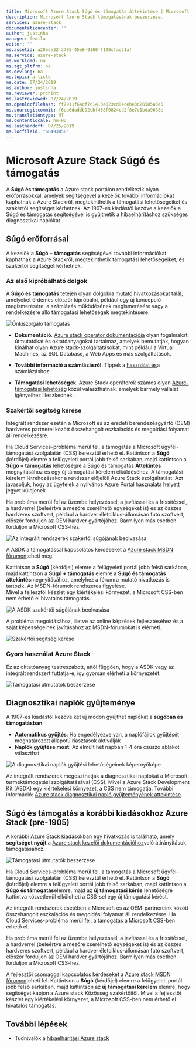 ```yaml
---
title: Microsoft Azure Stack Súgó és támogatás áttekintése | Microsoft Docs
description: Microsoft Azure Stack támogatásának beszerzése.
services: azure-stack
documentationcenter: ''
author: justinha
manager: femila
editor: ''
ms.assetid: a20bea32-3705-45e8-9168-f198cfac51af
ms.service: azure-stack
ms.workload: na
ms.tgt_pltfrm: na
ms.devlang: na
ms.topic: article
ms.date: 07/24/2019
ms.author: justinha
ms.reviewer: prchint
ms.lastreviewed: 07/24/2019
ms.openlocfilehash: ff7911f64cf7c1413e623cd84cebe3d26585a3e5
ms.sourcegitcommit: f6ea6daddb92cbf458f9824cd2f8e7e1bda9688e
ms.translationtype: MT
ms.contentlocale: hu-HU
ms.lasthandoff: 07/25/2019
ms.locfileid: "68493858"
---
```

# <a name="microsoft-azure-stack-help-and-support"></a>Microsoft Azure Stack Súgó és támogatás

A **Súgó és támogatás** a Azure stack portálon rendelkezik olyan erőforrásokkal, amelyek segítségével a kezelők további információkat kaphatnak a Azure Stackről, megtekinthetik a támogatási lehetőségeiket és szakértői segítséget kérhetnek. Az 1907-es kiadástól kezdve a kezelők a Súgó és támogatás segítségével is gyűjthetik a hibaelhárításhoz szükséges diagnosztikai naplókat.  

## <a name="help-resources"></a>Súgó erőforrásai 

A kezelők a **Súgó + támogatás** segítségével további információkat kaphatnak a Azure Stackről, megtekinthetik támogatási lehetőségeiket, és szakértői segítséget kérhetnek. 

### <a name="things-to-try-first"></a>Az első kipróbálható dolgok

A **Súgó és támogatás** tetején olyan dolgokra mutató hivatkozásokat talál, amelyeket érdemes először kipróbálni, például egy új koncepció megismerésére, a számlázás működésének megismerésére vagy a rendelkezésre álló támogatási lehetőségek megtekintésére. 

![Önkiszolgáló támogatás](media/azure-stack-help-and-support/get-support-tiles.png)

- **Dokumentáció**. [Azure stack operátor dokumentációja](index.yml) olyan fogalmakat, útmutatókat és oktatóanyagokat tartalmaz, amelyek bemutatják, hogyan kínálhat olyan Azure stack-szolgáltatásokat, mint például a Virtual Machines, az SQL Database, a Web Apps és más szolgáltatások. 

- **További információ a számlázásról**. Tippek a [használat és](azure-stack-billing-and-chargeback.md)a számlázáshoz.

- **Támogatási lehetőségek**. Azure Stack operátorok számos olyan [Azure-támogatási lehetőség](https://aka.ms/azstacksupport) közül választhatnak, amelyek bármely vállalat igényeihez illeszkednek. 

### <a name="get-expert-help"></a>Szakértői segítség kérése 

Integrált rendszer esetén a Microsoft és az eredeti berendezésgyártó (OEM) hardveres partnerei között összehangolt eszkalációs és megoldási folyamat áll rendelkezésre.

Ha Cloud Services-probléma merül fel, a támogatás a Microsoft ügyfél-támogatási szolgálatán (CSS) keresztül érhető el. Kattintson a **Súgó** (kérdőjel) elemre a felügyeleti portál jobb felső sarkában, majd kattintson a **Súgó + támogatás** lehetőségre a Súgó és támogatás **Áttekintés** megnyitásához és egy új támogatási kérelem elküldéséhez. A támogatási kérelem létrehozásakor a rendszer előjelöli Azure Stack szolgáltatást. Azt javasoljuk, hogy az ügyfelek a nyilvános Azure Portal használata helyett jegyet küldjenek. 

Ha probléma merül fel az üzembe helyezéssel, a javítással és a frissítéssel, a hardverrel (beleértve a mezőre cserélhető egységeket is) és az összes hardveres szoftvert, például a hardver életciklus-állomásán futó szoftvert, először forduljon az OEM hardver gyártójához. Bármilyen más esetben forduljon a Microsoft CSS-hez.

![Az integrált rendszerek szakértői súgójának beolvasása](media/azure-stack-help-and-support/get-support-integrated.png)

A ASDK a támogatással kapcsolatos kérdéseket a [Azure stack MSDN fórumon](https://social.msdn.microsoft.com/Forums/azure/home?forum=azurestack)teheti meg. 

Kattintson a **Súgó** (kérdőjel) elemre a felügyeleti portál jobb felső sarkában, majd kattintson a **Súgó + támogatás** elemre a **Súgó és támogatás áttekintés**megnyitásához, amelyhez a fórumra mutató hivatkozás is tartozik. Az MSDN-fórumok rendszeres figyelése.  
Mivel a fejlesztői készlet egy kiértékelési környezet, a Microsoft CSS-ben nem érhető el hivatalos támogatás.

![A ASDK szakértői súgójának beolvasása](media/azure-stack-help-and-support/get-support-asdk.png)

A probléma megoldásához, illetve az online képzések fejlesztéséhez és a saját képességeinek javításához az MSDN-fórumokat is elérheti. 

![Szakértői segítség kérése](media/azure-stack-help-and-support/get-support-cards.png)

### <a name="get-up-to-speed-with-azure-stack"></a>Gyors használat Azure Stack

Ez az oktatóanyag testreszabott, attól függően, hogy a ASDK vagy az integrált rendszert futtatja-e, így gyorsan elérheti a környezetét. 

![Támogatási útmutatók beszerzése](media/azure-stack-help-and-support/get-support-tutorials.png)

## <a name="diagnostic-log-collection"></a>Diagnosztikai naplók gyűjteménye

A 1907-es kiadástól kezdve két új módon gyűjthet naplókat a **súgóban és támogatásban**:

- **Automatikus gyűjtés**: Ha engedélyezve van, a naplófájlok gyűjtését meghatározott állapotú riasztások aktiválják 
- **Naplók gyűjtése most**: Az elmúlt hét napban 1-4 óra csúszó ablakot választhat

![A diagnosztikai naplók gyűjtési lehetőségeinek képernyőképe](media/azure-stack-automatic-log-collection/azure-stack-log-collection-overview.png)

Az integrált rendszerek megoszthatják a diagnosztikai naplókat a Microsoft terméktámogatási szolgáltatásával (CSS). Mivel a Azure Stack Development Kit (ASDK) egy kiértékelési környezet, a CSS nem támogatja. További információ: [Azure stack diagnosztikai napló gyűjteményének áttekintése](azure-stack-diagnostic-log-collection-overview.md).



## <a name="help-and-support-for-earlier-releases-azure-stack-pre-1905"></a>Súgó és támogatás a korábbi kiadásokhoz Azure Stack (pre-1905)

A korábbi Azure Stack kiadásokban egy hivatkozás is található, amely **segítséget nyújt** a [Azure stack kezelői dokumentációhoz](https://aka.ms/adminportaldocs)való átirányítások támogatásához.

![Támogatási útmutatók beszerzése](media/azure-stack-help-and-support/get-support-previous.png)

Ha Cloud Services-probléma merül fel, a támogatás a Microsoft ügyfél-támogatási szolgálatán (CSS) keresztül érhető el. Kattintson a **Súgó** (kérdőjel) elemre a felügyeleti portál jobb felső sarkában, majd kattintson a **Súgó és támogatás**elemre, majd az **új támogatási kérés** lehetőségre kattintva közvetlenül elküldheti a CSS-sel egy új támogatási kérést.

Az integrált rendszerek esetében a Microsoft és az OEM-partnereink között összehangolt eszkalációs és megoldási folyamat áll rendelkezésre. Ha Cloud Services-probléma merül fel, a támogatás a Microsoft CSS-ben érhető el. 

Ha probléma merül fel az üzembe helyezéssel, a javítással és a frissítéssel, a hardverrel (beleértve a mezőre cserélhető egységeket is) és az összes hardveres szoftvert, például a hardver életciklus-állomásán futó szoftvert, először forduljon az OEM hardver gyártójához. Bármilyen más esetben forduljon a Microsoft CSS-hez.

A fejlesztői csomaggal kapcsolatos kérdéseket a [Azure stack MSDN fórumon](https://social.msdn.microsoft.com/Forums/azure/home?forum=azurestack)teheti fel. Kattintson a **Súgó** (kérdőjel) elemre a felügyeleti portál jobb felső sarkában, majd kattintson az **új támogatási kérelem** elemre, hogy segítséget kapjon a Azure stack Közösség szakértőitől.
Mivel a fejlesztői készlet egy kiértékelési környezet, a Microsoft CSS-ben nem érhető el hivatalos támogatás.

## <a name="next-steps"></a>További lépések

- Tudnivalók a [hibaelhárítási Azure stack](azure-stack-troubleshooting.md)